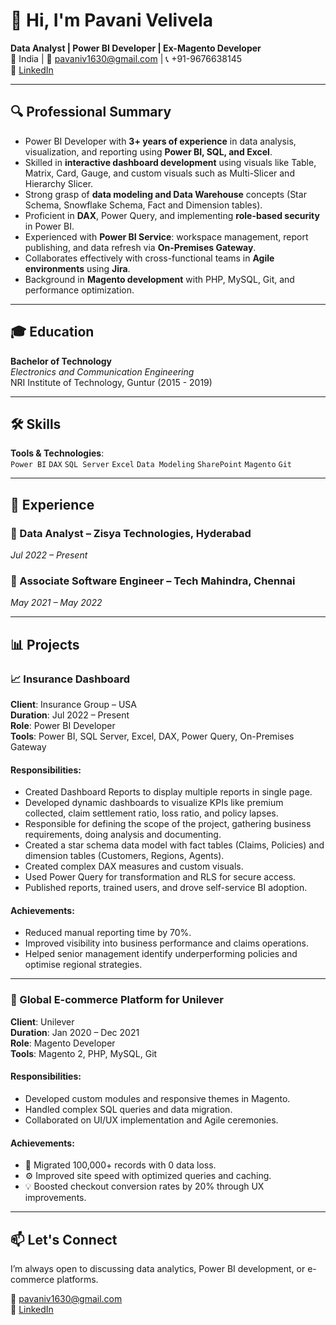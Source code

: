 # 👋 Hi, I'm Pavani Velivela

**Data Analyst | Power BI Developer | Ex-Magento Developer**  
📍 India | 📧 [pavaniv1630@gmail.com](mailto:pavaniv1630@gmail.com) | 📞 +91-9676638145  
🔗 [LinkedIn](https://www.linkedin.com/in/pavani-v-499941243/)

---

## 🔍 Professional Summary

- Power BI Developer with **3+ years of experience** in data analysis, visualization, and reporting using **Power BI, SQL, and Excel**.
- Skilled in **interactive dashboard development** using visuals like Table, Matrix, Card, Gauge, and custom visuals such as Multi-Slicer and Hierarchy Slicer.
- Strong grasp of **data modeling and Data Warehouse** concepts (Star Schema, Snowflake Schema, Fact and Dimension tables).
- Proficient in **DAX**, Power Query, and implementing **role-based security** in Power BI.
- Experienced with **Power BI Service**: workspace management, report publishing, and data refresh via **On-Premises Gateway**.
- Collaborates effectively with cross-functional teams in **Agile environments** using **Jira**.
- Background in **Magento development** with PHP, MySQL, Git, and performance optimization.

---

## 🎓 Education

**Bachelor of Technology**  
*Electronics and Communication Engineering*  
NRI Institute of Technology, Guntur (2015 - 2019)

---

## 🛠 Skills

**Tools & Technologies**:  
`Power BI` `DAX` `SQL Server` `Excel` `Data Modeling` `SharePoint` `Magento` `Git`

---

## 💼 Experience

### 🔹 Data Analyst – Zisya Technologies, Hyderabad  
*Jul 2022 – Present*

### 🔹 Associate Software Engineer – Tech Mahindra, Chennai  
*May 2021 – May 2022*

---

## 📊 Projects

### 📈 Insurance Dashboard
**Client**: Insurance Group – USA  
**Duration**: Jul 2022 – Present  
**Role**: Power BI Developer  
**Tools**: Power BI, SQL Server, Excel, DAX, Power Query, On-Premises Gateway

#### Responsibilities:
- Created Dashboard Reports to display multiple reports in single page.
- Developed dynamic dashboards to visualize KPIs like premium collected, claim settlement ratio, loss ratio, and policy lapses.
- Responsible for defining the scope of the project, gathering business requirements, doing analysis and documenting.
- Created a star schema data model with fact tables (Claims, Policies) and dimension tables (Customers, Regions, Agents).
- Created complex DAX measures and custom visuals.
- Used Power Query for transformation and RLS for secure access.
- Published reports, trained users, and drove self-service BI adoption.

#### Achievements:
- Reduced manual reporting time by 70%.
- Improved visibility into business performance and claims operations.
- Helped senior management identify underperforming policies and optimise regional strategies.

---

### 🛒 Global E-commerce Platform for Unilever
**Client**: Unilever  
**Duration**: Jan 2020 – Dec 2021  
**Role**: Magento Developer  
**Tools**: Magento 2, PHP, MySQL, Git

#### Responsibilities:
- Developed custom modules and responsive themes in Magento.
- Handled complex SQL queries and data migration.
- Collaborated on UI/UX implementation and Agile ceremonies.

#### Achievements:
- 🔁 Migrated 100,000+ records with 0 data loss.
- ⚙️ Improved site speed with optimized queries and caching.
- 💡 Boosted checkout conversion rates by 20% through UX improvements.

---

## 📫 Let's Connect

I’m always open to discussing data analytics, Power BI development, or e-commerce platforms.

📧 [pavaniv1630@gmail.com](mailto:pavaniv1630@gmail.com)  
🔗 [LinkedIn](https://www.linkedin.com/in/pavani-v-499941243/)
